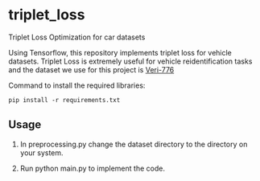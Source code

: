 # triplet_loss
Triplet Loss Optimization for car datasets

Using Tensorflow, this repository implements triplet loss for vehicle datasets. Triplet Loss is extremely useful for vehicle reidentification tasks and the dataset we use for this project is [Veri-776](https://www.researchgate.net/profile/Xinchen_Liu/publication/303760492_Large-scale_vehicle_re-identification_in_urban_surveillance_videos/links/59e424090f7e9b97fbeb0ded/Large-scale-vehicle-re-identification-in-urban-surveillance-videos.pdf)

Command to install the required libraries:

 	pip install -r requirements.txt  
  
## Usage
1. In preprocessing.py change the dataset directory to the directory on your system.

2. Run python main.py to implement the code.
